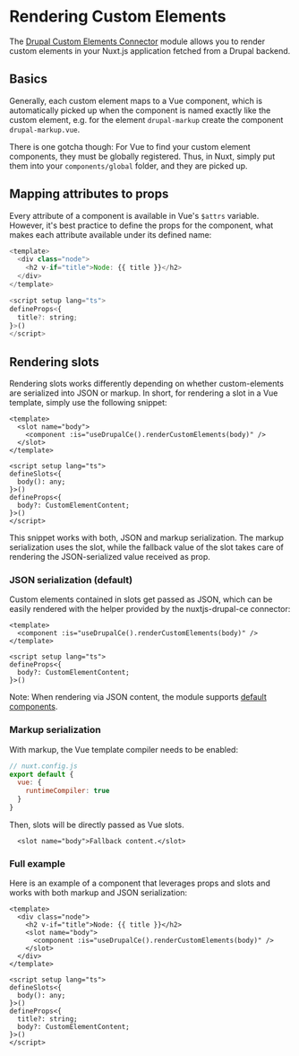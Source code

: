 # Rendering Custom Elements

The [Drupal Custom Elements Connector](https://github.com/drunomics/nuxt-module-drupal-ce) module allows you to render custom elements in your Nuxt.js application fetched from a Drupal backend.

## Basics

Generally, each custom element maps to a Vue component, which is automatically picked up when the component is named exactly like the custom element, e.g. for the element `drupal-markup` create the component `drupal-markup.vue`.

There is one gotcha though: For Vue to find your custom element components, they must be globally registered. Thus, in Nuxt, simply put them into your `components/global` folder, and they are picked up.

## Mapping attributes to props

Every attribute of a component is available in Vue's `$attrs` variable. However, it's best practice to define the props for the component, what makes each attribute available under its defined name:

```js
<template>
  <div class="node">
    <h2 v-if="title">Node: {{ title }}</h2>
  </div>
</template>

<script setup lang="ts">
defineProps<{
  title?: string;
}>()
</script>
```
## Rendering slots

Rendering slots works differently depending on whether custom-elements are serialized into JSON or markup. In short, for rendering a slot in a Vue template, simply use the following snippet:

```vue
<template>
  <slot name="body">
    <component :is="useDrupalCe().renderCustomElements(body)" />
  </slot>
</template>

<script setup lang="ts">
defineSlots<{
  body(): any;
}>()
defineProps<{
  body?: CustomElementContent;
}>()
</script>
```

This snippet works with both, JSON and markup serialization. The markup serialization uses the slot, while the fallback value of the slot takes care of rendering the JSON-serialized value received as prop.

### JSON serialization (default)

Custom elements contained in slots get passed as JSON, which can be easily rendered with the helper provided by the nuxtjs-drupal-ce connector:

```vue
<template>
  <component :is="useDrupalCe().renderCustomElements(body)" />
</template>

<script setup lang="ts">
defineProps<{
  body?: CustomElementContent;
}>()
```

Note: When rendering via JSON content, the module supports [default components](/nuxt/default-components).

### Markup serialization

With markup, the Vue template compiler needs to be enabled:

```js
// nuxt.config.js
export default {
  vue: {
    runtimeCompiler: true
  }
}
```
Then, slots will be directly passed as Vue slots.

```vue
  <slot name="body">Fallback content.</slot>
```

### Full example

Here is an example of a component that leverages props and slots and works with both markup and JSON serialization:

```vue
<template>
  <div class="node">
    <h2 v-if="title">Node: {{ title }}</h2>
    <slot name="body">
      <component :is="useDrupalCe().renderCustomElements(body)" />
    </slot>
  </div>
</template>

<script setup lang="ts">
defineSlots<{
  body(): any;
}>()
defineProps<{
  title?: string;
  body?: CustomElementContent;
}>()
</script>
```
